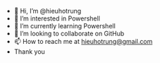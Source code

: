 - 👋 Hi, I’m @hieuhotrung
- 👀 I’m interested in Powershell
- 🌱 I’m currently learning Powershell
- 💞️ I’m looking to collaborate on GitHub
- 📫 How to reach me at hieuhotrung@gmail.com
- Thank you

<!---
hieuhotrung/hieuhotrung is a ✨ special ✨ repository because its `README.md` (this file) appears on your GitHub profile.
You can click the Preview link to take a look at your changes.
--->

